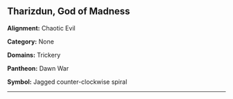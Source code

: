 ﻿## Tharizdun, God of Madness

**Alignment:** Chaotic Evil

**Category:** None

**Domains:** Trickery

**Pantheon:** Dawn War

**Symbol:** Jagged counter-clockwise spiral

---

